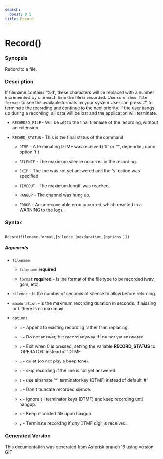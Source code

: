 ```yaml
---
search:
  boost: 0.5
title: Record
---
```


# Record()

### Synopsis

Record to a file.

### Description

If filename contains '%d', these characters will be replaced with a number incremented by one each time the file is recorded. Use `core show file formats` to see the available formats on your system User can press '#' to terminate the recording and continue to the next priority. If the user hangs up during a recording, all data will be lost and the application will terminate.<br>


* `RECORDED_FILE` - Will be set to the final filename of the recording, without an extension.<br>

* `RECORD_STATUS` - This is the final status of the command<br>

    * `DTMF` - A terminating DTMF was received ('#' or '*', depending upon option 't')

    * `SILENCE` - The maximum silence occurred in the recording.

    * `SKIP` - The line was not yet answered and the 's' option was specified.

    * `TIMEOUT` - The maximum length was reached.

    * `HANGUP` - The channel was hung up.

    * `ERROR` - An unrecoverable error occurred, which resulted in a WARNING to the logs.

### Syntax


```

Record(filename.format,[silence,[maxduration,[options]]])
```
##### Arguments


* `filename`

    * `filename` **required**

    * `format` **required** - Is the format of the file type to be recorded (wav, gsm, etc).<br>

* `silence` - Is the number of seconds of silence to allow before returning.<br>

* `maxduration` - Is the maximum recording duration in seconds. If missing or 0 there is no maximum.<br>

* `options`

    * `a` - Append to existing recording rather than replacing.<br>


    * `n` - Do not answer, but record anyway if line not yet answered.<br>


    * `o` - Exit when 0 is pressed, setting the variable **RECORD\_STATUS** to 'OPERATOR' instead of 'DTMF'<br>


    * `q` - quiet (do not play a beep tone).<br>


    * `s` - skip recording if the line is not yet answered.<br>


    * `t` - use alternate '*' terminator key (DTMF) instead of default '#'<br>


    * `u` - Don't truncate recorded silence.<br>


    * `x` - Ignore all terminator keys (DTMF) and keep recording until hangup.<br>


    * `k` - Keep recorded file upon hangup.<br>


    * `y` - Terminate recording if *any* DTMF digit is received.<br>



### Generated Version

This documentation was generated from Asterisk branch 16 using version GIT 